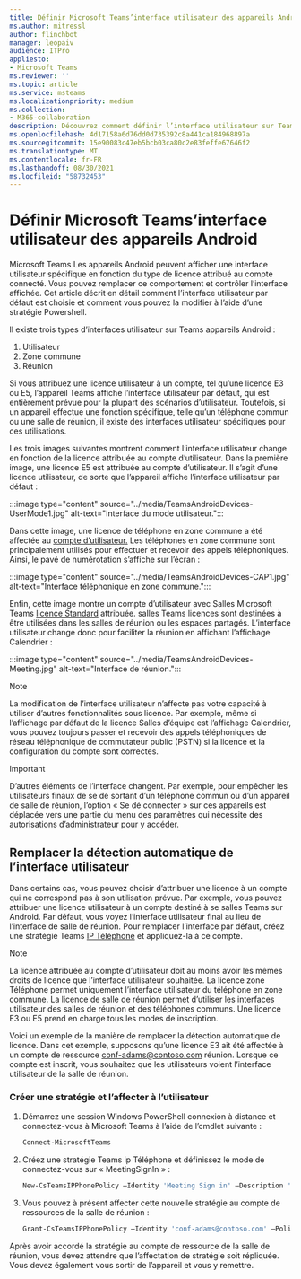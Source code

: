 ```yaml
---
title: Définir Microsoft Teams’interface utilisateur des appareils Android
ms.author: mitressl
author: flinchbot
manager: leopaiv
audience: ITPro
appliesto:
- Microsoft Teams
ms.reviewer: ''
ms.topic: article
ms.service: msteams
ms.localizationpriority: medium
ms.collection:
- M365-collaboration
description: Découvrez comment définir l’interface utilisateur sur Teams appareils Android.
ms.openlocfilehash: 4d17158a6d76dd0d735392c8a441ca184968897a
ms.sourcegitcommit: 15e90083c47eb5bcb03ca80c2e83feffe67646f2
ms.translationtype: MT
ms.contentlocale: fr-FR
ms.lasthandoff: 08/30/2021
ms.locfileid: "58732453"
---
```

# <a name="set-microsoft-teams-android-devices-user-interface"></a>Définir Microsoft Teams’interface utilisateur des appareils Android

Microsoft Teams Les appareils Android peuvent afficher une interface utilisateur spécifique en fonction du type de licence attribué au compte connecté. Vous pouvez remplacer ce comportement et contrôler l’interface affichée. Cet article décrit en détail comment l’interface utilisateur par défaut est choisie et comment vous pouvez la modifier à l’aide d’une stratégie Powershell.

Il existe trois types d’interfaces utilisateur sur Teams appareils Android :

1. Utilisateur
2. Zone commune
3. Réunion

Si [](/microsoftteams/user-access) vous attribuez une licence utilisateur à un compte, tel qu’une licence E3 ou E5, l’appareil Teams affiche l’interface utilisateur par défaut, qui est entièrement prévue pour la plupart des scénarios d’utilisateur. Toutefois, si un appareil effectue une fonction spécifique, telle qu’un téléphone commun ou une salle de réunion, il existe des interfaces utilisateur spécifiques pour ces utilisations.

Les trois images suivantes montrent comment l’interface utilisateur change en fonction de la licence attribuée au compte d’utilisateur. Dans la première image, une licence E5 est attribuée au compte d’utilisateur. Il s’agit d’une licence utilisateur, de sorte que l’appareil affiche l’interface utilisateur par défaut :

:::image type="content" source="../media/TeamsAndroidDevices-UserMode1.jpg" alt-text="Interface du mode utilisateur.":::

Dans cette image, une licence de téléphone en zone commune a été affectée au [compte d’utilisateur.](/microsoftteams/set-up-common-area-phones) Les téléphones en zone commune sont principalement utilisés pour effectuer et recevoir des appels téléphoniques. Ainsi, le pavé de numérotation s’affiche sur l’écran :

:::image type="content" source="../media/TeamsAndroidDevices-CAP1.jpg" alt-text="Interface téléphonique en zone commune.":::

Enfin, cette image montre un compte d’utilisateur avec Salles Microsoft Teams [licence Standard](/MicrosoftTeams/rooms/rooms-licensing) attribuée. salles Teams licences sont destinées à être utilisées dans les salles de réunion ou les espaces partagés. L’interface utilisateur change donc pour faciliter la réunion en affichant l’affichage Calendrier :

:::image type="content" source="../media/TeamsAndroidDevices-Meeting.jpg" alt-text="Interface de réunion.":::

> [!NOTE]
> La modification de l’interface utilisateur n’affecte pas votre capacité à utiliser d’autres fonctionnalités sous licence. Par exemple, même si l’affichage par défaut de la licence Salles d’équipe est l’affichage Calendrier, vous pouvez toujours passer et recevoir des appels téléphoniques de réseau téléphonique de commutateur public (PSTN) si la licence et la configuration du compte sont correctes.

> [!IMPORTANT]
> D’autres éléments de l’interface changent. Par exemple, pour empêcher les utilisateurs finaux de se dé sortant d’un téléphone commun ou d’un appareil de salle de réunion, l’option « Se dé connecter » sur ces appareils est déplacée vers une partie du menu des paramètres qui nécessite des autorisations d’administrateur pour y accéder.

## <a name="override-automatic-user-interface-detection"></a>Remplacer la détection automatique de l’interface utilisateur

Dans certains cas, vous pouvez choisir d’attribuer une licence à un compte qui ne correspond pas à son utilisation prévue. Par exemple, vous pouvez attribuer une licence utilisateur à un compte destiné à se salles Teams sur Android. Par défaut, vous voyez l’interface utilisateur final au lieu de l’interface de salle de réunion. Pour remplacer l’interface par défaut, créez une stratégie Teams [IP Téléphone](/powershell/module/skype/new-csteamsipphonepolicy?view=skype-ps) et appliquez-la à ce compte.

> [!NOTE]
> La licence attribuée au compte d’utilisateur doit au moins avoir les mêmes droits de licence que l’interface utilisateur souhaitée. La licence zone Téléphone permet uniquement l’interface utilisateur du téléphone en zone commune. La licence de salle de réunion permet d’utiliser les interfaces utilisateur des salles de réunion et des téléphones communs. Une licence E3 ou E5 prend en charge tous les modes de inscription.

Voici un exemple de la manière de remplacer la détection automatique de licence. Dans cet exemple, supposons qu’une licence E3 ait été affectée à un compte de ressource conf-adams@contoso.com réunion. Lorsque ce compte est inscrit, vous souhaitez que les utilisateurs voient l’interface utilisateur de la salle de réunion.

### <a name="create-a-new-policy-and-assign-to-user"></a>Créer une stratégie et l’affecter à l’utilisateur

1. Démarrez une session Windows PowerShell connexion à distance et connectez-vous à Microsoft Teams à l’aide de l’cmdlet suivante :

    ``` Powershell
    Connect-MicrosoftTeams
    ```

2. Créez une stratégie Teams ip Téléphone et définissez le mode de connectez-vous sur « MeetingSignIn » :

   ``` Powershell
   New-CsTeamsIPPhonePolicy –Identity 'Meeting Sign in' –Description 'Meeting Sign In Phone Policy' -SignInMode 'MeetingSignIn'

   ```

3. Vous pouvez à présent affecter cette nouvelle stratégie au compte de ressources de la salle de réunion :

   ``` Powershell
   Grant-CsTeamsIPPhonePolicy –Identity 'conf-adams@contoso.com' –PolicyName 'Meeting Sign In'
   ```

Après avoir accordé la stratégie au compte de ressource de la salle de réunion, vous devez attendre que l’affectation de stratégie soit répliquée. Vous devez également vous sortir de l’appareil et vous y remettre.
